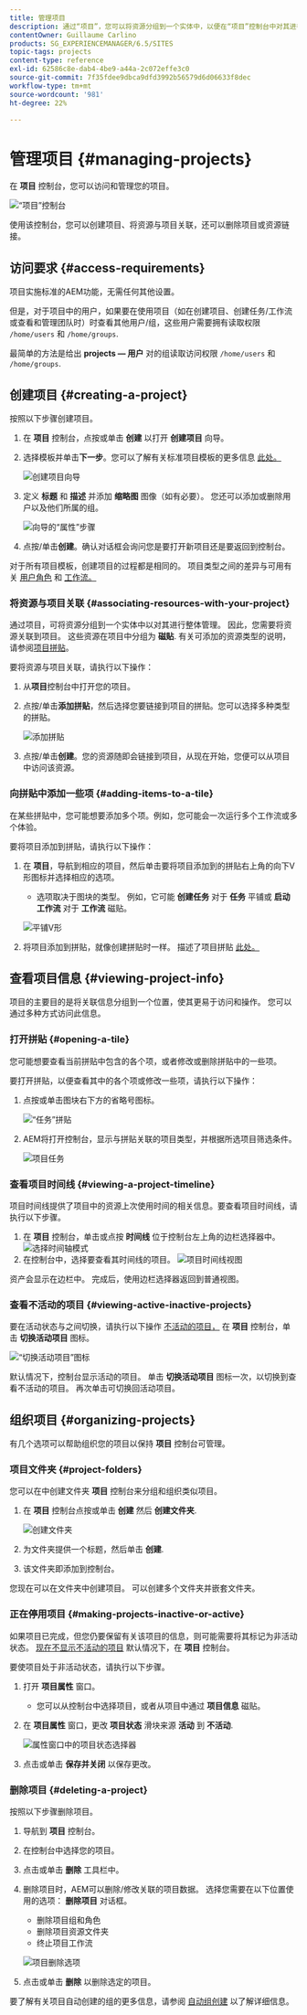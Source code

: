 ```yaml
---
title: 管理项目
description: 通过“项目”，您可以将资源分组到一个实体中，以便在“项目”控制台中对其进行访问和管理，从而组织项目
contentOwner: Guillaume Carlino
products: SG_EXPERIENCEMANAGER/6.5/SITES
topic-tags: projects
content-type: reference
exl-id: 62586c8e-dab4-4be9-a44a-2c072effe3c0
source-git-commit: 7f35fdee9dbca9dfd3992b56579d6d06633f8dec
workflow-type: tm+mt
source-wordcount: '981'
ht-degree: 22%

---
```



# 管理项目 {#managing-projects}

在 **项目** 控制台，您可以访问和管理您的项目。

![“项目”控制台](assets/projects-console.png)

使用该控制台，您可以创建项目、将资源与项目关联，还可以删除项目或资源链接。

## 访问要求 {#access-requirements}

项目实施标准的AEM功能，无需任何其他设置。

但是，对于项目中的用户，如果要在使用项目（如在创建项目、创建任务/工作流或查看和管理团队时）时查看其他用户/组，这些用户需要拥有读取权限 `/home/users` 和 `/home/groups`.

最简单的方法是给出 **projects — 用户** 对的组读取访问权限 `/home/users` 和 `/home/groups`.

## 创建项目 {#creating-a-project}

按照以下步骤创建项目。

1. 在 **项目** 控制台，点按或单击 **创建** 以打开 **创建项目** 向导。
1. 选择模板并单击&#x200B;**下一步**。您可以了解有关标准项目模板的更多信息 [此处。](/help/sites-authoring/projects.md#project-templates)

   ![创建项目向导](assets/create-project-wizard.png)

1. 定义 **标题** 和 **描述** 并添加 **缩略图** 图像（如有必要）。 您还可以添加或删除用户以及他们所属的组。

   ![向导的“属性”步骤](assets/create-project-wizard-properties.png)

1. 点按/单击&#x200B;**创建**。确认对话框会询问您是要打开新项目还是要返回到控制台。

对于所有项目模板，创建项目的过程都是相同的。 项目类型之间的差异与可用有关 [用户角色](/help/sites-authoring/projects.md) 和 [工作流。](/help/sites-authoring/projects-with-workflows.md)

### 将资源与项目关联 {#associating-resources-with-your-project}

通过项目，可将资源分组到一个实体中以对其进行整体管理。 因此，您需要将资源关联到项目。 这些资源在项目中分组为 **磁贴**. 有关可添加的资源类型的说明，请参阅[项目拼贴](/help/sites-authoring/projects.md#project-tiles)。

要将资源与项目关联，请执行以下操作：

1. 从&#x200B;**项目**&#x200B;控制台中打开您的项目。
1. 点按/单击&#x200B;**添加拼贴**，然后选择您要链接到项目的拼贴。您可以选择多种类型的拼贴。

   ![添加拼贴](assets/project-add-tile.png)

1. 点按/单击&#x200B;**创建**。您的资源随即会链接到项目，从现在开始，您便可以从项目中访问该资源。

### 向拼贴中添加一些项 {#adding-items-to-a-tile}

在某些拼贴中，您可能想要添加多个项。例如，您可能会一次运行多个工作流或多个体验。

要将项目添加到拼贴，请执行以下操作：

1. 在 **项目**，导航到相应的项目，然后单击要将项目添加到的拼贴右上角的向下V形图标并选择相应的选项。

   * 选项取决于图块的类型。 例如，它可能 **创建任务** 对于 **任务** 平铺或 **启动工作流** 对于 **工作流** 磁贴。

   ![平铺V形](assets/project-tile-create-task.png)

1. 将项目添加到拼贴，就像创建拼贴时一样。 描述了项目拼贴 [此处。](/help/sites-authoring/projects.md#project-tiles)

## 查看项目信息 {#viewing-project-info}

项目的主要目的是将关联信息分组到一个位置，使其更易于访问和操作。 您可以通过多种方式访问此信息。

### 打开拼贴 {#opening-a-tile}

您可能想要查看当前拼贴中包含的各个项，或者修改或删除拼贴中的一些项。

要打开拼贴，以便查看其中的各个项或修改一些项，请执行以下操作：

1. 点按或单击图块右下方的省略号图标。

   ![“任务”拼贴](assets/project-tile-tasks.png)

1. AEM将打开控制台，显示与拼贴关联的项目类型，并根据所选项目筛选条件。

   ![项目任务](assets/project-tasks.png)

### 查看项目时间线 {#viewing-a-project-timeline}

项目时间线提供了项目中的资源上次使用时间的相关信息。要查看项目时间线，请执行以下步骤。

1. 在 **项目** 控制台，单击或点按 **时间线** 位于控制台左上角的边栏选择器中。
   ![选择时间轴模式](assets/projects-timeline-rail.png)
2. 在控制台中，选择要查看其时间线的项目。
   ![项目时间线视图](assets/project-timeline-view.png)

资产会显示在边栏中。 完成后，使用边栏选择器返回到普通视图。

### 查看不活动的项目 {#viewing-active-inactive-projects}

要在活动状态与之间切换，请执行以下操作 [不活动的项目，](#making-projects-inactive-or-active) 在 **项目** 控制台，单击 **切换活动项目** 图标。

![“切换活动项目”图标](assets/projects-toggle-active.png)

默认情况下，控制台显示活动的项目。 单击 **切换活动项目** 图标一次，以切换到查看不活动的项目。 再次单击可切换回活动项目。

## 组织项目 {#organizing-projects}

有几个选项可以帮助组织您的项目以保持 **项目** 控制台可管理。

### 项目文件夹 {#project-folders}

您可以在中创建文件夹 **项目** 控制台来分组和组织类似项目。

1. 在 **项目** 控制台点按或单击 **创建** 然后 **创建文件夹**.

   ![创建文件夹](assets/project-create-folder.png)

1. 为文件夹提供一个标题，然后单击 **创建**.

1. 该文件夹即添加到控制台。

您现在可以在文件夹中创建项目。 可以创建多个文件夹并嵌套文件夹。

### 正在停用项目 {#making-projects-inactive-or-active}

如果项目已完成，但您仍要保留有关该项目的信息，则可能需要将其标记为非活动状态。 [现在不显示不活动的项目](#viewing-active-inactive-projects) 默认情况下，在 **项目** 控制台。

要使项目处于非活动状态，请执行以下步骤。

1. 打开 **项目属性** 窗口。
   * 您可以从控制台中选择项目，或者从项目中通过 **项目信息** 磁贴。
1. 在 **项目属性** 窗口，更改 **项目状态** 滑块来源 **活动** 到 **不活动**.

   ![属性窗口中的项目状态选择器](assets/project-status.png)

1. 点击或单击 **保存并关闭** 以保存更改。

### 删除项目 {#deleting-a-project}

按照以下步骤删除项目。

1. 导航到 **项目** 控制台。
1. 在控制台中选择您的项目。
1. 点击或单击 **删除** 工具栏中。
1. 删除项目时，AEM可以删除/修改关联的项目数据。 选择您需要在以下位置使用的选项： **删除项目** 对话框。
   * 删除项目组和角色
   * 删除项目资源文件夹
   * 终止项目工作流

   ![项目删除选项](assets/project-delete-options.png)
1. 点击或单击 **删除** 以删除选定的项目。

要了解有关项目自动创建的组的更多信息，请参阅 [自动组创建](/help/sites-authoring/projects.md#auto-group-creation) 以了解详细信息。
